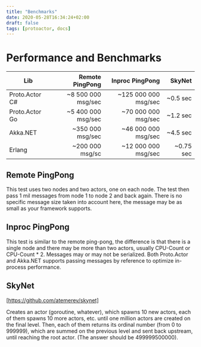 ```yaml
---
title: "Benchmarks"
date: 2020-05-28T16:34:24+02:00
draft: false
tags: [protoactor, docs]
---
```


# Performance and Benchmarks

| Lib            |    Remote PingPong |      Inproc PingPong |    SkyNet |
| -------------- | -----------------: | -------------------: | --------: |
| Proto.Actor C# | ~8 500 000 msg/sec | ~125 000 000 msg/sec |  ~0.5 sec |
| Proto.Actor Go | ~5 400 000 msg/sec |  ~70 000 000 msg/sec |  ~1.2 sec |
| Akka.NET       |   ~350 000 msg/sec |  ~46 000 000 msg/sec |  ~4.5 sec |
| Erlang         |    ~200 000 msg/sc |  ~12 000 000 msg/sec | ~0.75 sec |

## Remote PingPong

This test uses two nodes and two actors, one on each node.
The test then pass 1 mil messages from node 1 to node 2 and back again.
There is no specific message size taken into account here, the message may be as small as
your framework supports.

## Inproc PingPong

This test is similar to the remote ping-pong, the difference is that there is a single node and
there may be more than two actors, usually CPU-Count or CPU-Count \* 2.
Messages may or may not be serialized. Both Proto.Actor and Akka.NET supports passing messages by reference
to optimize in-process performance.

## SkyNet

[https://github.com/atemerev/skynet]

Creates an actor (goroutine, whatever), which spawns 10 new actors, each of them spawns 10 more actors, etc. until one million actors are created on the final level. Then, each of them returns its ordinal number (from 0 to 999999), which are summed on the previous level and sent back upstream, until reaching the root actor. (The answer should be 499999500000).
